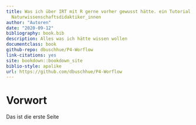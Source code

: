 ```yaml
--- 
title: Was ich über IRT mit R gerne vorher gewusst hätte. ein Tutorial für und von
  Naturwissenschaftsdidaktiker_innen
author: "Autoren"
date: "2020-09-12"
bibliography: book.bib
description: Alles was ich hätte wissen wollen
documentclass: book
github-repo: dbuschhue/P4-Worflow
link-citations: yes
site: bookdown::bookdown_site
biblio-style: apalike
url: https://github.com/dbuschhue/P4-Worflow
---
```


# Vorwort

Das ist die erste Seite
